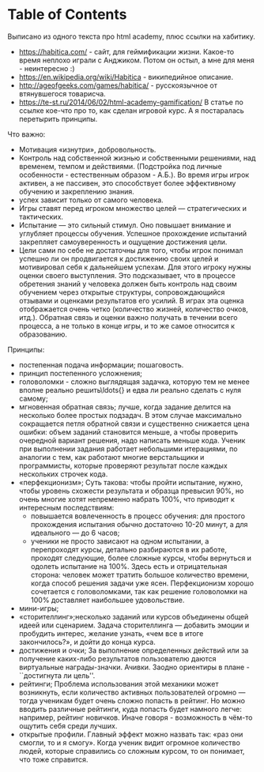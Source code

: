 
# Table of Contents



<div class="preview" id="org0392f53">
<p>
Выписано из одного текста про html academy, плюс ссылки на хабитику.
</p>

</div>

-   <https://habitica.com/> - сайт, для геймификации жизни. Какое-то время неплохо играли с Анджиком. Потом он остыл, а мне для меня - неинтересно :)
-   <https://en.wikipedia.org/wiki/Habitica> - википедийное описание.
-   <http://ageofgeeks.com/games/habitica/> - русскоязычное от втянувшегося товарисча.
-   <https://te-st.ru/2014/06/02/html-academy-gamification/> В статье по ссылке кое-что про то, как сделан игровой курс. А я постаралась перетырить принципы.

Что важно: 

-   Мотивация «изнутри», добровольность.
-   Контроль над собственной жизнью и собственными решениями, над временем, темпом и действиями. (Подстройка под личные особенности - естественным образом - А.Б.). Во время игры игрок активен, а не пассивен, это способствует более эффективному обучению и закреплению знания.
-   успех зависит только от самого человека.
-   Игры ставят перед игроком множество целей &#x2014; стратегических и тактических.
-   Испытание &#x2014; это сильный стимул. Оно повышает внимание и углубляет процессы обучения. Успешное прохождение испытаний закрепляет самоуверенность и ощущение достижения цели.
-   Цели сами по себе не достаточны для того, чтобы игрок понимал успешно ли он продвигается к достижению своих целей и мотивировал себя к дальнейшем успехам. Для этого игроку нужны оценки своего выступления.  Это подсказывает, что в процессе обретения знаний у человека должен быть контроль над своим обучением через открытые структуры, сопровождающийся отзывами и оценками результатов его усилий. В играх эта оценка отображается очень четко (количество жизней, количество очков, итд.). Обратная связь и оценки важно получать в течении всего процесса, а не только в конце игры, и то же самое относится к образованию.

Принципы:  

-   постепенная подача информации; пошаговость.
-   принцип постепенного усложнения;
-   головоломки - сложно выглядящая задачка, которую тем не менее вполне реально решить\\ldots{} и едва ли реально сделать с нуля самому;
-   мгновенная обратная связь; лучше, когда задание делится на несколько более простых подзадач. В этом случае максимально сокращается петля обратной связи и существенно снижается цена ошибки: объем заданий становится меньше, а чтобы проверить очередной вариант решения, надо написать меньше кода. Ученик при выполнении задания работает небольшими итерациями, по аналогии с тем, как работают многие верстальщики и программисты, которые проверяют результат после каждых нескольких строчек кода.
-   «перфекционизм»; Суть такова: чтобы пройти испытание, нужно, чтобы уровень схожести результата и образца превысил 90%, но очень многие хотят непременно набрать 100%, что приводит к интересным последствиям:
    -   повышается вовлеченность в процесс обучения: для простого прохождения испытания обычно достаточно 10-20 минут, а для идеального &#x2014; до 6 часов;
    -   ученики не просто зависают на одном испытании, а перепроходят курсы, детально разбираются в их работе, проходят следующие, более сложные курсы, чтобы вернуться и одолеть испытание на 100%. Здесь есть и отрицательная сторона: человек может тратить большое количество времени, когда способ решения задачи уже ясен. Перфекционизм хорошо сочетается с головоломками, так как решение головоломки на 100% доставляет наибольшее удовольствие.
-   мини-игры;
-   «сторителлинг»;несколько заданий или курсов объединены общей идеей или сценарием. Задача сторителлинга &#x2014; добавить эмоции и пробудить интерес, желание узнать, «чем все в итоге закончилось?», и дойти до конца курса.
-   достижения и очки; За выполнение определенных действий или за получение каких-либо результатов пользователю даются виртуальные награды-значки. Ачивки. Заодно ориентиры в плане - \`\`достигнута ли цель''.
-   рейтинги; Проблема использования этой механики может возникнуть, если количество активных пользователей огромно &#x2014; тогда ученикам будет очень сложно попасть в рейтинг. Но можно вводить различные рейтинги, куда попасть будет намного легче: например, рейтинг новичков. Иначе говоря - возможность в чём-то ощутить себя среди лучших.
-   открытые профили. Главный эффект можно назвать так: «раз они смогли, то и я смогу». Когда ученик видит огромное количество людей, которые справились со сложным курсом, то он понимает, что тоже справится.


